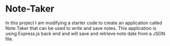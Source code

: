 # Note-Taker
In this project I am modifying a starter code to create an application called Note Taker that can be used to write and save notes. This application is using Express.js back end and will save and retrieve note date from a JSON file. 

